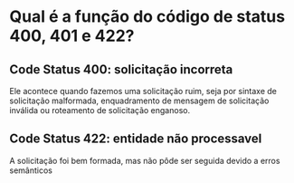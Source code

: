 # Qual é a função do código de status 400, 401 e 422?

## Code Status 400: solicitação incorreta

Ele acontece quando fazemos uma solicitação ruim, seja por sintaxe de solicitação malformada, enquadramento de mensagem de solicitação inválida ou roteamento de solicitação enganoso.

## Code Status 422: entidade não processavel

A solicitação foi bem formada, mas não pôde ser seguida devido a erros semânticos
